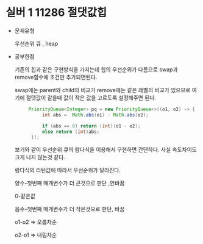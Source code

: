 # 실버 1 11286 절댓값힙

- 문제유형

  우선순위 큐 , heap

- 공부한점

  기존의 힙과 같은 구현방식을 가지는데 힙의 우선순위가 다름으로 swap과 remove함수에 조건만 추가되면된다.

  swap에는 parent와 child의 비교가 remove에는 같은 레벨의 비교가 있으므로 여기에 절댓값이 같을때 값이 작은 값을 고르도록 설정해주면 된다.


  ```java
       PriorityQueue<Integer> pq = new PriorityQueue<>((o1, o2) -> {
            int abs =  Math.abs(o1) - Math.abs(o2);

            if (abs == 0) return (int)(o1 - o2);
            else return (int)abs;
        });
  ```

  보기와 같이 우선순위 큐의 람다식을 이용해서 구현하면 간단하다. 사실 속도차이도 크게 나지 않는것 같다.

  람다식의 리턴값에 따라서 우선순위가 달라진다.

  양수-첫번째 매개변수가 더 큰것으로 판단 ,안바꿈

  0-같은값
  
  음수-첫번째 매개변수가 더 작은것으로 판단, 바꿈

  o1-o2 => 오름차순

  o2-o1 => 내림차순
